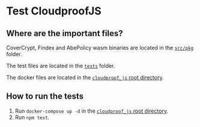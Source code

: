 # Test CloudproofJS

## Where are the important files?

CoverCrypt, Findex and AbePolicy wasm binaries are located in the [`src/pkg`](../src/pkg/) folder.

The test files are located in the [`tests`](.) folder.

The docker files are located in the [`cloudproof_js` root directory](..).

## How to run the tests

1. Run `docker-compose up -d` in the [`cloudproof_js` root directory](..).
2. Run `npm test`.
